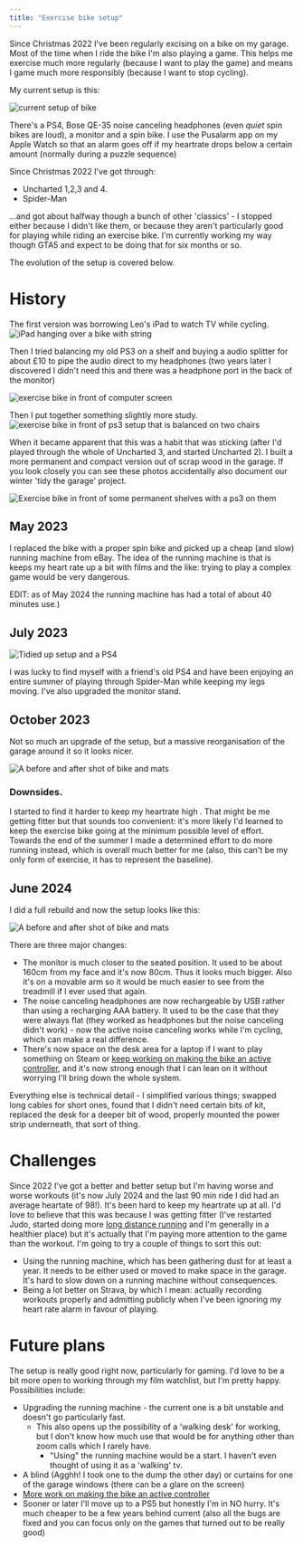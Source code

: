```yaml
---
title: "Exercise bike setup" 
--- 
```


Since Christmas 2022 I've been regularly excising on a bike on my garage.  Most of the time when I ride the bike I'm also playing a game.  This helps me exercise much more regularly (because I want to play the game) and means I game much more responsibly (because I want to stop cycling).

My current setup is this: 

![current setup of bike](/assets/images/bike7.png)
 
There's a PS4, Bose QE-35 noise canceling headphones (even _quiet_ spin bikes are loud), a monitor and a spin bike.  I use the Pusalarm app on my Apple Watch so that an alarm goes off if my heartrate drops below a certain amount (normally during a puzzle sequence) 

Since Christmas 2022 I've got through: 

* Uncharted 1,2,3 and 4. 
* Spider-Man 

...and got about halfway though a bunch of other 'classics' - I stopped either because I didn't like them, or because they aren't particularly good for playing while riding an exercise bike.  I'm currently working my way though GTA5 and expect to be doing that for six months or so. 


The evolution of the setup is covered below. 

# History 
The first version was borrowing Leo's iPad to watch TV while cycling. 
![iPad hanging over a bike with string](/assets/images/bike1.png) 

Then I tried balancing my old PS3 on a shelf and buying a audio splitter for about £10 to pipe the audio direct to my headphones (two years later I discovered I didn't need this and there was a headphone port in the back of the monitor) 

![exercise bike in front of computer screen](/assets/images/bike2.png) 

Then I put together something slightly more study. 
![exercise bike in front of ps3 setup that is balanced on two chairs](/assets/images/bike3.png) 

When it became apparent that this was a habit that was sticking (after I'd played through the whole of Uncharted 3, and started Uncharted 2). I built a more permanent and compact version out of scrap wood in the garage.  If you look closely you can see these photos accidentally also document our winter 'tidy the garage' project. 

![Exercise bike in front of some permanent shelves with a ps3 on them](/assets/images/bike4.png) 


## May 2023 

I replaced the bike with a proper spin bike and picked up a cheap (and slow) running machine from eBay.  The idea of the running machine is that is keeps my heart rate up a bit with films and the like: trying to play a complex game would be very dangerous.   

EDIT: as of May 2024 the running machine has had a total of about 40 minutes use.)


##  July 2023

![Tidied up setup and a PS4](/assets/images/ps4.png)

I was lucky to find myself with a friend's old PS4 and have been enjoying an entire summer of playing through Spider-Man while keeping my legs moving.  I've also upgraded the monitor stand. 

## October 2023 
Not so much an upgrade of the setup, but a massive reorganisation of the garage around it so it looks nicer. 

![A before and after shot of bike and mats](/assets/images/sidebyside.png)


###  Downsides. 
I started to find it harder to keep my heartrate high . That might be me getting fitter but that sounds too convenient: it's more likely I'd learned to keep the exercise bike going at the minimum possible level of effort.   Towards the end of the summer I made a determined effort to do more running instead, which is overall much better for me (also, this can't be my only form of exercise, it has to represent the baseline). 

## June 2024 

I did a full rebuild and now the setup looks like this: 

![A before and after shot of bike and mats](/assets/images/bike5.png)

There are three major changes: 

* The monitor is much closer to the seated position. It used to be about 160cm from my face and it's now 80cm.   Thus it looks much bigger. Also it's on a movable arm so it would be much easier to see from the treadmill if I ever used that again. 
* The noise canceling headphones are now rechargeable by USB rather than using a recharging AAA battery. It used to be the case that they were always flat (they worked as headphones but the noise canceling didn't work) - now the active noise canceling works while I'm cycling, which can make a real difference.  
* There's now space on the desk area for a laptop if I want to play something on Steam or [keep working on making the bike an active controller](https://joereddington.com/video/2024/06/10/bike.html), and it's now strong enough that I can lean on it without worrying I'll bring down the whole system. 

Everything else is technical detail - I simplified various things; swapped long cables for short ones, found that I didn't need certain bits of kit, replaced the desk for a deeper bit of wood, properly mounted the power strip underneath, that sort of thing. 


# Challenges 
Since 2022 I've got a better and better setup but I'm having worse and worse workouts (it's now July 2024 and the last 90 min ride I did had an average heartate of 98!).   It's been hard to keep my heartrate up at all.  I'd love to believe that this was because I was getting fitter (I've restarted Judo, started doing more [long distance running](https://joereddington.com/2024/03/12/half-marathon.html) and I'm generally in a healthier place) but it's actually that I'm paying more attention to the game than the workout. I'm going to try a couple of things to sort this out: 
* Using the running machine, which has been gathering dust for at least a year. It needs to be either used or moved to make space in the garage. It's hard to slow down on a running machine without consequences.   
* Being a lot better on Strava, by which I mean: actually recording workouts properly and admitting publicly when I've been ignoring my heart rate alarm in favour of playing. 

# Future plans 
The setup is really good right now, particularly for gaming. I'd love to be a bit more open to working through my film watchlist, but I'm pretty happy. Possibilities include:  
* Upgrading the running machine - the current one is a bit unstable and doesn't go particularly fast. 
  * This also opens up the possibility of a 'walking desk' for working, but I don't know how much use that would be for anything other than zoom calls which I rarely have. 
    * "Using" the running machine would be a start. I haven't even thought of using it as a 'walking' tv. 
* A blind (Agghh! I took one to the dump the other day) or curtains for one of the garage windows (there can be a glare on the screen) 
* [More work on making the bike an active controller](https://joereddington.com/video/2024/06/10/bike.html) 
* Sooner or later I'll move up to a PS5 but honestly I'm in NO hurry. It's much cheaper to be a few years behind current (also all the bugs are fixed and you can focus only on the games that turned out to be really good) 



